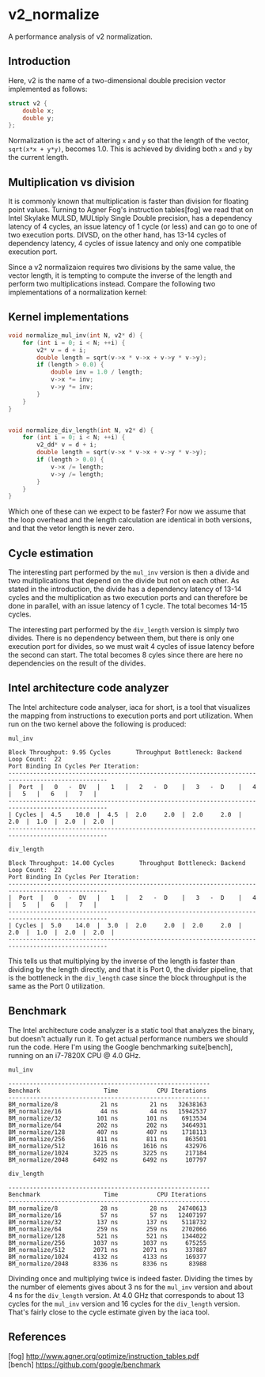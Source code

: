 # v2_normalize
A performance analysis of v2 normalization.

## Introduction

Here, v2 is the name of a two-dimensional double precision vector implemented as follows:

```c++
struct v2 {
    double x;
    double y;
};
```

Normalization is the act of altering `x` and `y` so that the length of the vector, `sqrt(x*x + y*y)`, becomes 1.0. This is achieved by dividing both `x` and `y` by the current length.

## Multiplication vs division

It is commonly known that multiplication is faster than division for floating point values. Turning to Agner Fog's instruction tables[fog] we read that on Intel Skylake MULSD, MULtiply Single Double precision, has a dependency latency of 4 cycles, an issue latency of 1 cycle (or less) and can go to one of two execution ports. DIVSD, on the other hand, has 13-14 cycles of dependency latency, 4 cycles of issue latency and only one compatible execution port.

Since a v2 normalizaion requires two divisions by the same value, the vector length, it is tempting to compute the inverse of the length and perform two multiplications instead. Compare the following two implementations of a normalization kernel:


## Kernel implementations

```c++
void normalize_mul_inv(int N, v2* d) {
    for (int i = 0; i < N; ++i) {
        v2* v = d + i;
        double length = sqrt(v->x * v->x + v->y * v->y);
        if (length > 0.0) {
            double inv = 1.0 / length;
            v->x *= inv;
            v->y *= inv;
        }
    }
}


void normalize_div_length(int N, v2* d) {
    for (int i = 0; i < N; ++i) {
        v2_dd* v = d + i;
        double length = sqrt(v->x * v->x + v->y * v->y);
        if (length > 0.0) {
            v->x /= length;
            v->y /= length;
        }
    }
}
```

Which one of these can we expect to be faster? For now we assume that the loop overhead and the length calculation are identical in both versions, and that the vetor length is never zero.

## Cycle estimation

The interesting part performed by the `mul_inv` version is then a divide and two multiplications that depend on the divide but not on each other. As stated in the introduction, the divide has a dependency latency of 13-14 cycles and the multiplication as two execution ports and can therefore be done in parallel, with an issue latency of 1 cycle. The total becomes 14-15 cycles.

The interesting part performed by the `div_length` version is simply two divides. There is no dependency between them, but there is only one execution port for divides, so we must wait 4 cycles of issue latency before the second can start. The total becomes 8 cyles since there are here no dependencies on the result of the divides.

## Intel architecture code analyzer

The Intel architecture code analyser, iaca for short, is a tool that visualizes the mapping from instructions to execution ports and port utilization. When run on the two kernel above the following is produced:

```
mul_inv

Block Throughput: 9.95 Cycles       Throughput Bottleneck: Backend
Loop Count:  22
Port Binding In Cycles Per Iteration:
--------------------------------------------------------------------------------------------------
|  Port  |   0   -  DV   |   1   |   2   -  D    |   3   -  D    |   4   |   5   |   6   |   7   |
--------------------------------------------------------------------------------------------------
| Cycles |  4.5    10.0  |  4.5  |  2.0     2.0  |  2.0     2.0  |  2.0  |  1.0  |  2.0  |  2.0  |
--------------------------------------------------------------------------------------------------
```

```
div_length

Block Throughput: 14.00 Cycles       Throughput Bottleneck: Backend
Loop Count:  22
Port Binding In Cycles Per Iteration:
--------------------------------------------------------------------------------------------------
|  Port  |   0   -  DV   |   1   |   2   -  D    |   3   -  D    |   4   |   5   |   6   |   7   |
--------------------------------------------------------------------------------------------------
| Cycles |  5.0    14.0  |  3.0  |  2.0     2.0  |  2.0     2.0  |  2.0  |  1.0  |  2.0  |  2.0  |
--------------------------------------------------------------------------------------------------
```

This tells us that multiplying by the inverse of the length is faster than dividing by the length directly, and that it is Port 0, the divider pipeline, that is the bottleneck in the `div_length` case since the block throughput is the same as the Port 0 utilization.


## Benchmark

The Intel architecture code analyzer is a static tool that analyzes the binary, but doesn't actually run it. To get actual performance numbers we should run the code. Here I'm using the Google benchmarking suite[bench], running on an i7-7820X CPU @ 4.0 GHz.

```
mul_inv

---------------------------------------------------------
Benchmark                  Time           CPU Iterations
---------------------------------------------------------
BM_normalize/8            21 ns         21 ns   32638163
BM_normalize/16           44 ns         44 ns   15942537
BM_normalize/32          101 ns        101 ns    6913534
BM_normalize/64          202 ns        202 ns    3464931
BM_normalize/128         407 ns        407 ns    1718113
BM_normalize/256         811 ns        811 ns     863501
BM_normalize/512        1616 ns       1616 ns     432976
BM_normalize/1024       3225 ns       3225 ns     217184
BM_normalize/2048       6492 ns       6492 ns     107797
```

```
div_length

---------------------------------------------------------
Benchmark                  Time           CPU Iterations
---------------------------------------------------------
BM_normalize/8            28 ns         28 ns   24740613
BM_normalize/16           57 ns         57 ns   12407197
BM_normalize/32          137 ns        137 ns    5118732
BM_normalize/64          259 ns        259 ns    2702066
BM_normalize/128         521 ns        521 ns    1344022
BM_normalize/256        1037 ns       1037 ns     675255
BM_normalize/512        2071 ns       2071 ns     337887
BM_normalize/1024       4132 ns       4133 ns     169377
BM_normalize/2048       8336 ns       8336 ns      83988
```

Divinding once and multiplying twice is indeed faster. Dividing the times by the number of elements gives about 3 ns for the `mul_inv` version and about 4 ns for the `div_length` version. At 4.0 GHz that corresponds to about 13 cycles for the `mul_inv` version and 16 cycles for the `div_length` version. That's fairly close to the cycle estimate given by the iaca tool.


## References

[fog] http://www.agner.org/optimize/instruction_tables.pdf  
[bench] https://github.com/google/benchmark
